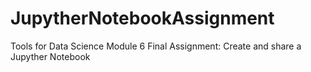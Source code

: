 # JupytherNotebookAssignment
Tools for Data Science Module 6 Final Assignment: Create and share a Jupyther Notebook
